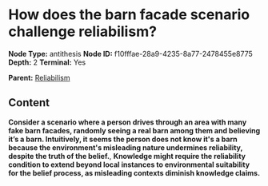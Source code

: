 # How does the barn facade scenario challenge reliabilism?

**Node Type:** antithesis
**Node ID:** f10fffae-28a9-4235-8a77-2478455e8775
**Depth:** 2
**Terminal:** Yes

**Parent:** [Reliabilism](reliabilism.md)

## Content

**Consider a scenario where a person drives through an area with many fake barn facades, randomly seeing a real barn among them and believing it’s a barn. Intuitively, it seems the person does not know it's a barn because the environment's misleading nature undermines reliability, despite the truth of the belief.**, **Knowledge might require the reliability condition to extend beyond local instances to environmental suitability for the belief process, as misleading contexts diminish knowledge claims.**
